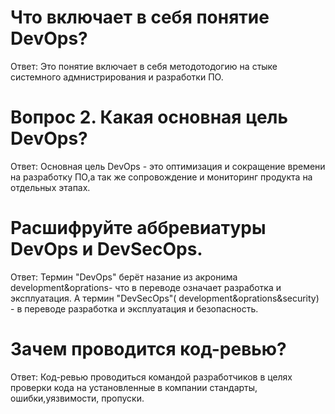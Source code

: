 # Что включает в себя понятие DevOps?
Ответ: Это понятие включает в себя методотодогию на стыке системного адмнистрирования и разработки ПО. 
# Вопрос 2. Какая основная цель DevOps?
Ответ: Основная цель DevOps - это оптимизация и сокращение времени на разработку ПО,а так же сопровождение и мониторинг продукта на отдельных этапах.
# Расшифруйте аббревиатуры DevOps и DevSecOps.
Ответ: Термин "DevOps" берёт назание из акронима development&oprations- что в переводе означает разработка и эксплуатация. А термин "DevSecOps"( development&oprations&security) - в переводе разработка и эксплуатация и безопасность.
# Зачем проводится код-ревью?
Ответ: Код-ревью проводиться командой разработчиков  в целях проверки кода на установленные в компании стандарты, ошибки,уязвимости, пропуски.
